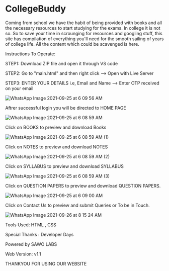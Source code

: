# CollegeBuddy

Coming from school we have the habit of being provided with books and all the necessary resources to start studying for the exams. In college it is not so. So to save your time in scrounging for resources and googling stuff, this site has compilation of everything you'll need for the smooth sailing of years of college life. All the content which could be scavenged is here.

Instructions To Operate:

STEP1: Download ZIP file and open it through VS code


STEP2: Go to "main.html" and then right click --> Open with Live Server 


STEP3: ENTER YOUR DETAILS i.e, Email and Name --> Enter OTP received on your email

![WhatsApp Image 2021-09-25 at 6 09 56 AM](https://user-images.githubusercontent.com/77458628/134752052-13aa3c2e-4aae-4b0f-a4d9-2176db44b4e2.jpeg)

Aftrer successful login you will be directed to HOME PAGE

![WhatsApp Image 2021-09-25 at 6 08 59 AM](https://user-images.githubusercontent.com/77458628/134752100-8872bc5b-c185-4a4b-a719-45f7ef9db28a.jpeg)

Click on BOOKS to preview and download Books

![WhatsApp Image 2021-09-25 at 6 08 59 AM (1)](https://user-images.githubusercontent.com/77458628/134752132-97e949f1-9f94-4e69-9304-5e73b45aec30.jpeg)

Click on NOTES to preview and download  NOTES

![WhatsApp Image 2021-09-25 at 6 08 59 AM (2)](https://user-images.githubusercontent.com/77458628/134752139-fb72b974-02c0-4d51-a6cf-5a70d1f805e7.jpeg)

Click on SYLLABUS to preview and download SYLLABUS

![WhatsApp Image 2021-09-25 at 6 08 59 AM (3)](https://user-images.githubusercontent.com/77458628/134752152-7156b379-4b3c-4d68-b78e-1f67a2dd55de.jpeg)

Click on QUESTION PAPERS to preview and download QUESTION PAPERS.

![WhatsApp Image 2021-09-25 at 6 09 00 AM](https://user-images.githubusercontent.com/77458628/134752159-1692f4d5-1e24-42e8-8557-5a077f056a19.jpeg)


Click on Contact Us to preview and submit Queries or To be in Touch.

![WhatsApp Image 2021-09-26 at 8 15 24 AM](https://user-images.githubusercontent.com/77458628/134791585-3bac8ed1-a25a-418a-85e3-a6e2b3a8bd4b.jpeg)


Tools Used: HTML , CSS

Special Thanks : Developer Days

Powered by SAWO LABS

Web Version:  v1.1


THANKYOU FOR USING OUR WEBSITE
